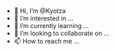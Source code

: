 - 👋 Hi, I’m @Kyotza
- 👀 I’m interested in ...
- 🌱 I’m currently learning ...
- 💞️ I’m looking to collaborate on ...
- 📫 How to reach me ...

<!---
Kyotza/Kyotza is a ✨ special ✨ repository because its `README.md` (this file) appears on your GitHub profile.
You can click the Preview link to take a look at your changes.
--->
